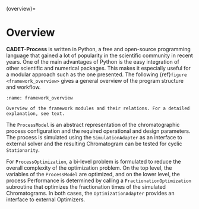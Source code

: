 (overview)=
# Overview

**CADET-Process** is written in Python, a free and open-source programming language that gained a lot of popularity in the scientific community in recent years.
One of the main advantages of Python is the easy integration of other scientific and numerical packages.
This makes it especially useful for a modular approach such as the one presented.
The following {ref}`figure <framework_overview>` gives a general overview of the program structure and workflow.

```{figure} ../_static/framework_overview.png
:name: framework_overview

Overview of the framework modules and their relations. For a detailed explanation, see text.
```

The `ProcessModel` is an abstract representation of the chromatographic process configuration and the required operational and design parameters.
The process is simulated using the `SimulationAdapter` as an interface to external solver and the resulting Chromatogram can be tested for cyclic `Stationarity`.

For `ProcessOptimization`, a bi-level problem is formulated to reduce the overall complexity of the optimization problem.
On the top level, the variables of the `ProcessModel` are optimized, and on the lower level, the process Performance is determined by calling a `FractionationOptimization` subroutine that optimizes the fractionation times of the simulated Chromatograms.
In both cases, the `OptimizationAdapter` provides an interface to external Optimizers.

